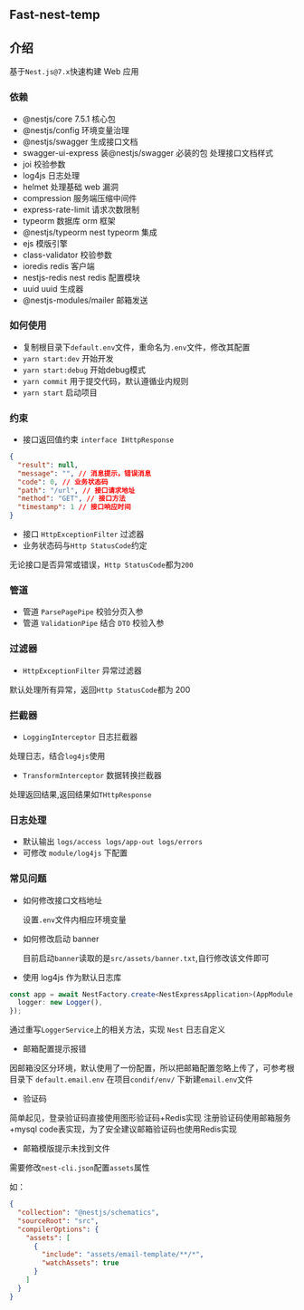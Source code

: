 ## Fast-nest-temp

## 介绍

基于`Nest.js@7.x`快速构建 Web 应用

### 依赖

- @nestjs/core 7.5.1 核心包
- @nestjs/config 环境变量治理
- @nestjs/swagger 生成接口文档
- swagger-ui-express 装@nestjs/swagger 必装的包 处理接口文档样式
- joi 校验参数
- log4js 日志处理
- helmet 处理基础 web 漏洞
- compression 服务端压缩中间件
- express-rate-limit 请求次数限制
- typeorm 数据库 orm 框架
- @nestjs/typeorm nest typeorm 集成
- ejs 模版引擎
- class-validator 校验参数
- ioredis redis 客户端
- nestjs-redis nest redis 配置模块
- uuid uuid 生成器
- @nestjs-modules/mailer 邮箱发送




### 如何使用

- 复制根目录下`default.env`文件，重命名为`.env`文件，修改其配置
- `yarn start:dev` 开始开发
- `yarn start:debug` 开始debug模式
- `yarn commit` 用于提交代码，默认遵循业内规则
- `yarn start` 启动项目

### 约束

- 接口返回值约束 `interface IHttpResponse`

```json
{
  "result": null,
  "message": "", // 消息提示，错误消息
  "code": 0, // 业务状态码
  "path": "/url", // 接口请求地址
  "method": "GET", // 接口方法
  "timestamp": 1 // 接口响应时间
}
```

- 接口 `HttpExceptionFilter` 过滤器
- 业务状态码与`Http StatusCode`约定

无论接口是否异常或错误，`Http StatusCode`都为`200`

### 管道

- 管道 `ParsePagePipe` 校验分页入参
- 管道 `ValidationPipe` 结合 `DTO` 校验入参

### 过滤器

- `HttpExceptionFilter` 异常过滤器

默认处理所有异常，返回`Http StatusCode`都为 200

### 拦截器

- `LoggingInterceptor` 日志拦截器

处理日志，结合`log4js`使用

- `TransformInterceptor` 数据转换拦截器

处理返回结果,返回结果如`THttpResponse`

### 日志处理

- 默认输出 `logs/access logs/app-out logs/errors`
- 可修改 `module/log4js` 下配置

### 常见问题

- 如何修改接口文档地址

  设置`.env`文件内相应环境变量

- 如何修改启动 banner

  目前启动`banner`读取的是`src/assets/banner.txt`,自行修改该文件即可

- 使用 log4js 作为默认日志库

```typescript
const app = await NestFactory.create<NestExpressApplication>(AppModule, {
  logger: new Logger(),
});
```

通过重写`LoggerService`上的相关方法，实现 `Nest` 日志自定义

- 邮箱配置提示报错

因邮箱没区分环境，默认使用了一份配置，所以把邮箱配置忽略上传了，可参考根目录下 `default.email.env` 
在项目`condif/env/` 下新建`email.env`文件

- 验证码

简单起见，登录验证码直接使用图形验证码+Redis实现
注册验证码使用邮箱服务+mysql code表实现，为了安全建议邮箱验证码也使用Redis实现

- 邮箱模版提示未找到文件

需要修改`nest-cli.json`配置`assets`属性

如：

```json
{
  "collection": "@nestjs/schematics",
  "sourceRoot": "src",
  "compilerOptions": {
    "assets": [
      {
        "include": "assets/email-template/**/*",
        "watchAssets": true
      }
    ]
  }
}
```
